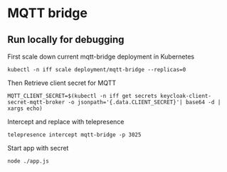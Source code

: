 # MQTT bridge

## Run locally for debugging

First scale down current mqtt-bridge deployment in Kubernetes

    kubectl -n iff scale deployment/mqtt-bridge --replicas=0

Then Retrieve client secret for MQTT

    MQTT_CLIENT_SECRET=$(kubectl -n iff get secrets keycloak-client-secret-mqtt-broker -o jsonpath='{.data.CLIENT_SECRET}'| base64 -d | xargs echo)


Intercept and replace with telepresence

    telepresence intercept mqtt-bridge -p 3025

Start app with secret

    node ./app.js